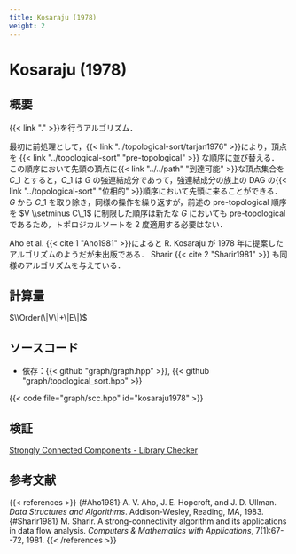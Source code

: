 ```yaml
---
title: Kosaraju (1978)
weight: 2
---
```


# Kosaraju (1978)
## 概要
{{< link "." >}}を行うアルゴリズム．

最初に前処理として，{{< link "../topological-sort/tarjan1976" >}}により，頂点を {{< link "../topological-sort" "pre-topological" >}} な順序に並び替える．
この順序において先頭の頂点に{{< link "../../path" "到達可能" >}}な頂点集合を $C\_1$ とすると，$C\_1$ は $G$ の強連結成分であって，強連結成分の族上の DAG の{{< link "../topological-sort" "位相的" >}}順序において先頭に来ることができる．
$G$ から $C\_1$ を取り除き，同様の操作を繰り返すが，前述の pre-topological 順序を $V \\setminus C\_1$ に制限した順序は新たな $G$ においても pre-topological であるため，トポロジカルソートを 2 度適用する必要はない．

Aho et al.&nbsp;{{< cite 1 "Aho1981" >}}によると R. Kosaraju が 1978 年に提案したアルゴリズムのようだが未出版である．
Sharir&nbsp;{{< cite 2 "Sharir1981" >}} も同様のアルゴリズムを与えている．

## 計算量
$\\Order(\|V\|+\|E\|)$

## ソースコード
* 依存：{{< github "graph/graph.hpp" >}}, {{< github "graph/topological_sort.hpp" >}}

{{< code file="graph/scc.hpp" id="kosaraju1978" >}}

## 検証
[Strongly Connected Components - Library Checker](https://judge.yosupo.jp/problem/scc)

## 参考文献
{{< references >}}
{#Aho1981} A. V. Aho, J. E. Hopcroft, and J. D. Ullman. *Data Structures and Algorithms*. Addison-Wesley, Reading, MA, 1983.
{#Sharir1981} M. Sharir. A strong-connectivity algorithm and its applications in data flow analysis. *Computers & Mathematics with Applications*, 7(1):67--72, 1981.
{{< /references >}}
